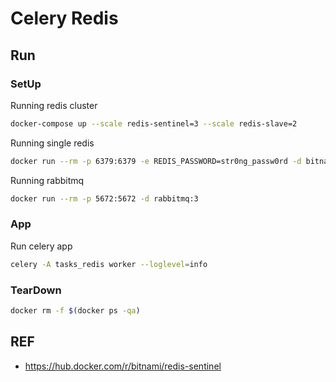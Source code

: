 Celery Redis
============

## Run

### SetUp
Running redis cluster
```bash
docker-compose up --scale redis-sentinel=3 --scale redis-slave=2
```

Running single redis
```bash
docker run --rm -p 6379:6379 -e REDIS_PASSWORD=str0ng_passw0rd -d bitnami/redis:latest
```

Running rabbitmq
```bash
docker run --rm -p 5672:5672 -d rabbitmq:3
```

### App
Run celery app
```bash
celery -A tasks_redis worker --loglevel=info
```

### TearDown

```bash
docker rm -f $(docker ps -qa)
```

## REF

* https://hub.docker.com/r/bitnami/redis-sentinel
